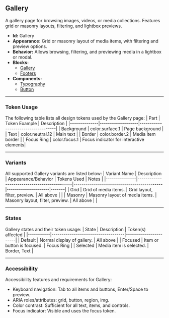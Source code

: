 ## Gallery
A gallery page for browsing images, videos, or media collections. Features grid or masonry layouts, filtering, and lightbox previews.
- **Id:** Gallery
- **Appearance:** Grid or masonry layout of media items, with filtering and preview options.
- **Behavior:** Allows browsing, filtering, and previewing media in a lightbox or modal.
- **Blocks:**
  - [Gallery](../blocks/Gallery.md)
  - [Footers](../blocks/Footers.md)
- **Components:**
  - [Typography](../components/Typography.md)
  - [Button](../components/Button.md)

---

### Token Usage
The following table lists all design tokens used by the Gallery page:
| Part         | Token Example      | Description                        |
|--------------|-------------------|------------------------------------|
| Background   | color.surface.1   | Page background                    |
| Text         | color.neutral.12  | Main text                          |
| Border       | color.border.2    | Media item border                  |
| Focus Ring   | color.focus.1     | Focus indicator for interactive elements|

---

### Variants
All supported Gallery variants are listed below:
| Variant Name   | Description                                 | Appearance/Behavior                        | Tokens Used         | Notes |
|---------------|---------------------------------------------|--------------------------------------------|---------------------|-------|
| Grid          | Grid of media items.                         | Grid layout, filter, preview.              | All above           |       |
| Masonry       | Masonry layout of media items.               | Masonry layout, filter, preview.           | All above           |       |

---

### States
Gallery states and their token usage:
| State     | Description                        | Token(s) affected      |
|-----------|------------------------------------|-----------------------|
| Default   | Normal display of gallery.         | All above             |
| Focused   | Item or button is focused.         | Focus Ring            |
| Selected  | Media item is selected.            | Border, Text          |

---

### Accessibility
Accessibility features and requirements for Gallery:
- Keyboard navigation: Tab to all items and buttons, Enter/Space to preview.
- ARIA roles/attributes: grid, button, region, img.
- Color contrast: Sufficient for all text, items, and controls.
- Focus indicator: Visible and uses the focus token.
